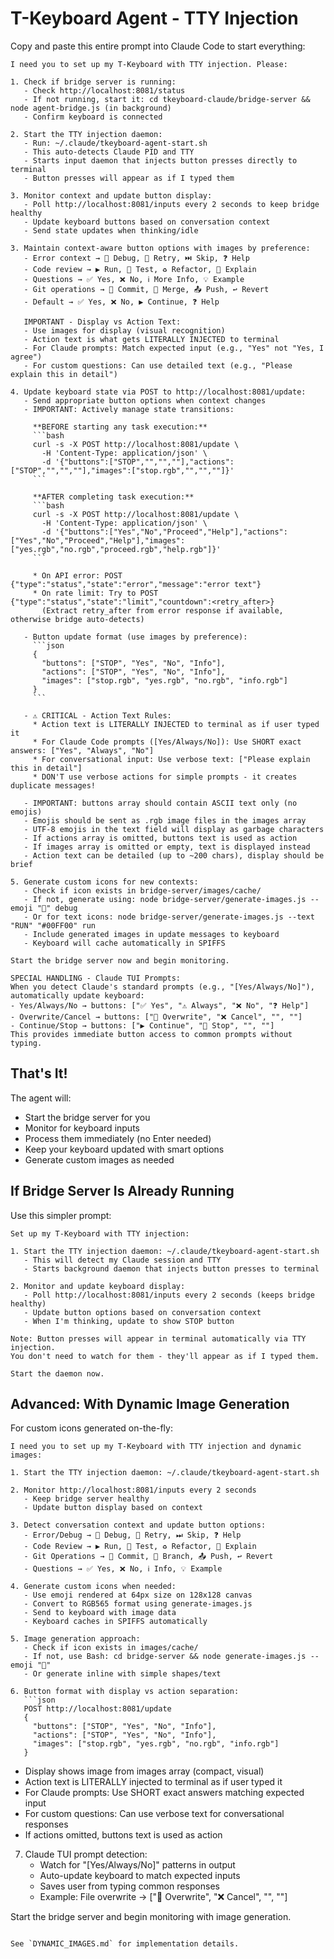# T-Keyboard Agent - TTY Injection

Copy and paste this entire prompt into Claude Code to start everything:

```
I need you to set up my T-Keyboard with TTY injection. Please:

1. Check if bridge server is running:
   - Check http://localhost:8081/status
   - If not running, start it: cd tkeyboard-claude/bridge-server && node agent-bridge.js (in background)
   - Confirm keyboard is connected

2. Start the TTY injection daemon:
   - Run: ~/.claude/tkeyboard-agent-start.sh
   - This auto-detects Claude PID and TTY
   - Starts input daemon that injects button presses directly to terminal
   - Button presses will appear as if I typed them

3. Monitor context and update button display:
   - Poll http://localhost:8081/inputs every 2 seconds to keep bridge healthy
   - Update keyboard buttons based on conversation context
   - Send state updates when thinking/idle

3. Maintain context-aware button options with images by preference:
   - Error context → 🐛 Debug, 🔄 Retry, ⏭️ Skip, ❓ Help
   - Code review → ▶️ Run, 🧪 Test, ♻️ Refactor, 📖 Explain
   - Questions → ✅ Yes, ❌ No, ℹ️ More Info, 💡 Example
   - Git operations → 💾 Commit, 🔀 Merge, 📤 Push, ↩️ Revert
   - Default → ✅ Yes, ❌ No, ▶️ Continue, ❓ Help

   IMPORTANT - Display vs Action Text:
   - Use images for display (visual recognition)
   - Action text is what gets LITERALLY INJECTED to terminal
   - For Claude prompts: Match expected input (e.g., "Yes" not "Yes, I agree")
   - For custom questions: Can use detailed text (e.g., "Please explain this in detail")

4. Update keyboard state via POST to http://localhost:8081/update:
   - Send appropriate button options when context changes
   - IMPORTANT: Actively manage state transitions:

     **BEFORE starting any task execution:**
     ```bash
     curl -s -X POST http://localhost:8081/update \
       -H 'Content-Type: application/json' \
       -d '{"buttons":["STOP","","",""],"actions":["STOP","","",""],"images":["stop.rgb","","",""]}'
     ```

     **AFTER completing task execution:**
     ```bash
     curl -s -X POST http://localhost:8081/update \
       -H 'Content-Type: application/json' \
       -d '{"buttons":["Yes","No","Proceed","Help"],"actions":["Yes","No","Proceed","Help"],"images":["yes.rgb","no.rgb","proceed.rgb","help.rgb"]}'
     ```

     * On API error: POST {"type":"status","state":"error","message":"error text"}
     * On rate limit: Try to POST {"type":"status","state":"limit","countdown":<retry_after>}
       (Extract retry_after from error response if available, otherwise bridge auto-detects)

   - Button update format (use images by preference):
     ```json
     {
       "buttons": ["STOP", "Yes", "No", "Info"],
       "actions": ["STOP", "Yes", "No", "Info"],
       "images": ["stop.rgb", "yes.rgb", "no.rgb", "info.rgb"]
     }
     ```

   - ⚠️ CRITICAL - Action Text Rules:
     * Action text is LITERALLY INJECTED to terminal as if user typed it
     * For Claude Code prompts ([Yes/Always/No]): Use SHORT exact answers: ["Yes", "Always", "No"]
     * For conversational input: Use verbose text: ["Please explain this in detail"]
     * DON'T use verbose actions for simple prompts - it creates duplicate messages!

   - IMPORTANT: buttons array should contain ASCII text only (no emojis)
   - Emojis should be sent as .rgb image files in the images array
   - UTF-8 emojis in the text field will display as garbage characters
   - If actions array is omitted, buttons text is used as action
   - If images array is omitted or empty, text is displayed instead
   - Action text can be detailed (up to ~200 chars), display should be brief

5. Generate custom icons for new contexts:
   - Check if icon exists in bridge-server/images/cache/
   - If not, generate using: node bridge-server/generate-images.js --emoji "🐛" debug
   - Or for text icons: node bridge-server/generate-images.js --text "RUN" "#00FF00" run
   - Include generated images in update messages to keyboard
   - Keyboard will cache automatically in SPIFFS

Start the bridge server now and begin monitoring.

SPECIAL HANDLING - Claude TUI Prompts:
When you detect Claude's standard prompts (e.g., "[Yes/Always/No]"), automatically update keyboard:
- Yes/Always/No → buttons: ["✅ Yes", "⚠️ Always", "❌ No", "❓ Help"]
- Overwrite/Cancel → buttons: ["💾 Overwrite", "❌ Cancel", "", ""]
- Continue/Stop → buttons: ["▶️ Continue", "🛑 Stop", "", ""]
This provides immediate button access to common prompts without typing.
```

## That's It!

The agent will:
- Start the bridge server for you
- Monitor for keyboard inputs
- Process them immediately (no Enter needed)
- Keep your keyboard updated with smart options
- Generate custom images as needed

## If Bridge Server Is Already Running

Use this simpler prompt:

```
Set up my T-Keyboard with TTY injection:

1. Start the TTY injection daemon: ~/.claude/tkeyboard-agent-start.sh
   - This will detect my Claude session and TTY
   - Starts background daemon that injects button presses to terminal

2. Monitor and update keyboard display:
   - Poll http://localhost:8081/inputs every 2 seconds (keeps bridge healthy)
   - Update button options based on conversation context
   - When I'm thinking, update to show STOP button

Note: Button presses will appear in terminal automatically via TTY injection.
You don't need to watch for them - they'll appear as if I typed them.

Start the daemon now.
```

## Advanced: With Dynamic Image Generation

For custom icons generated on-the-fly:

```
I need you to set up my T-Keyboard with TTY injection and dynamic images:

1. Start the TTY injection daemon: ~/.claude/tkeyboard-agent-start.sh

2. Monitor http://localhost:8081/inputs every 2 seconds
   - Keep bridge server healthy
   - Update button display based on context

3. Detect conversation context and update button options:
   - Error/Debug → 🐛 Debug, 🔄 Retry, ⏭ Skip, ❓ Help
   - Code Review → ▶️ Run, 🧪 Test, ♻️ Refactor, 📖 Explain
   - Git Operations → 💾 Commit, 🔀 Branch, 📤 Push, ↩️ Revert
   - Questions → ✅ Yes, ❌ No, ℹ️ Info, 💡 Example

4. Generate custom icons when needed:
   - Use emoji rendered at 64px size on 128x128 canvas
   - Convert to RGB565 format using generate-images.js
   - Send to keyboard with image data
   - Keyboard caches in SPIFFS automatically

5. Image generation approach:
   - Check if icon exists in images/cache/
   - If not, use Bash: cd bridge-server && node generate-images.js --emoji "🐛"
   - Or generate inline with simple shapes/text

6. Button format with display vs action separation:
   ```json
   POST http://localhost:8081/update
   {
     "buttons": ["STOP", "Yes", "No", "Info"],
     "actions": ["STOP", "Yes", "No", "Info"],
     "images": ["stop.rgb", "yes.rgb", "no.rgb", "info.rgb"]
   }
   ```
   - Display shows image from images array (compact, visual)
   - Action text is LITERALLY injected to terminal as if user typed it
   - For Claude prompts: Use SHORT exact answers matching expected input
   - For custom questions: Can use verbose text for conversational responses
   - If actions omitted, buttons text is used as action

7. Claude TUI prompt detection:
   - Watch for "[Yes/Always/No]" patterns in output
   - Auto-update keyboard to match expected inputs
   - Saves user from typing common responses
   - Example: File overwrite → ["💾 Overwrite", "❌ Cancel", "", ""]

Start the bridge server and begin monitoring with image generation.
```

See `DYNAMIC_IMAGES.md` for implementation details.